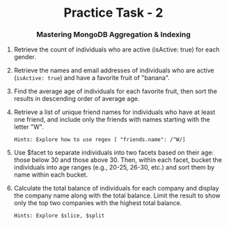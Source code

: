 <h1 align='center'>Practice Task - 2</h1>
<h3 align='center'>Mastering MongoDB Aggregation & Indexing</h3>

1. Retrieve the count of individuals who are active (isActive: true) for each gender.
2. Retrieve the names and email addresses of individuals who are active (`isActive: true`) and have a favorite fruit of "banana".
3. Find the average age of individuals for each favorite fruit, then sort the results in descending order of average age.
4. Retrieve a list of unique friend names for individuals who have at least one friend, and include only the friends with names starting with the letter "W".

   `Hints: Explore how to use regex [ "friends.name": /^W/]`

5. Use $facet to separate individuals into two facets based on their age: those below 30 and those above 30. Then, within each facet, bucket the individuals into age ranges (e.g., 20-25, 26-30, etc.) and sort them by name within each bucket.

6. Calculate the total balance of individuals for each company and display the company name along with the total balance. Limit the result to show only the top two companies with the highest total balance.

   `Hints: Explore $slice, $split`

